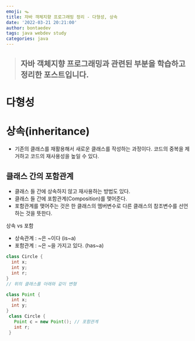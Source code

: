 ```yaml
---
emoji: 🪤
title: 자바 객체지향 프로그래밍 정리 - 다형성, 상속
date: '2022-03-21 20:21:00'
author: bontaedev
tags: java webdev study
categories: java
---
```


> ## 자바 객체지향 프로그래밍과 관련된 부분을 학습하고 정리한 포스트입니다.

# 다형성

# 상속(inheritance)

- 기존의 클래스를 재활용해서 새로운 클래스를 작성하는 과정이다. 코드의 중복을 제거하고 코드의 재사용성을 높일 수 있다.

## 클래스 간의 포함관계

- 클래스 들 간에 상속하지 않고 재사용하는 방법도 있다.
- 클래스 들 간에 포함관계(Composition)를 맺어준다.
- 포함관계를 맺어주는 것은 한 클래스의 멤버변수로 다른 클래스의 참조변수를 선언하는 것을 뜻한다.

상속 vs 포함

- 상속관계 : ~은 ~이다 (is~a)
- 포함관계 : ~은 ~을 가지고 있다. (has~a)

```java
class Circle {
  int x;
  int y;
  int r;
}
// 위의 클래스를 아래와 같이 변형

class Point {
  int x;
  int y;
}
 class Circle {
   Point c = new Point(); // 포함관계
   int r;
 }
```
